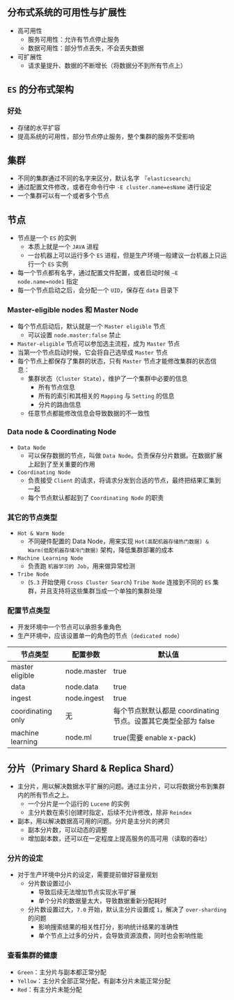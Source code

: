 ## 分布式系统的可用性与扩展性
- 高可用性
  - 服务可用性：允许有节点停止服务
  - 数据可用性：部分节点丢失，不会丢失数据
- 可扩展性
  - 请求量提升、数据的不断增长（将数据分不到所有节点上）

## `ES` 的分布式架构
### 好处
- 存储的水平扩容
- 提高系统的可用性，部分节点停止服务，整个集群的服务不受影响
## 集群
- 不同的集群通过不同的名字来区分，默认名字 『`elasticsearch`』
- 通过配置文件修改，或者在命令行中 `-E cluster.name=esName` 进行设定
- 一个集群可以有一个或者多个节点
## 节点
- 节点是一个 `ES` 的实例
  - 本质上就是一个 `JAVA` 进程
  - 一台机器上可以运行多个 `ES` 进程，但是生产环境一般建议一台机器上只运行一个 `ES` 实例
- 每一个节点都有名字，通过配置文件配置，或者启动时候 `—E node.name=node1` 指定
- 每一个节点启动之后，会分配一个 `UID`，保存在 `data` 目录下

### Master-eligible nodes 和 Master Node
- 每个节点启动后，默认就是一个 `Master eligible` 节点
  - 可以设置 `node.master:false` 禁止
- `Master-eligible` 节点可以参加选主流程，成为 `Master` 节点
- 当第一个节点启动时候，它会将自己选举成 `Master` 节点
- 每个节点上都保存了集群的状态，只有 `Master` 节点才能修改集群的状态信息：
  - 集群状态（`Cluster State`），维护了一个集群中必要的信息
    - 所有节点信息
    - 所有的索引和其相关的 `Mapping` 与 `Setting` 的信息
    - 分片的路由信息
  - 任意节点都能修改信息会导致数据的不一致性

### Data node & Coordinating Node
- `Data Node` 
  - 可以保存数据的节点，叫做 `Data Node`。负责保存分片数据。在数据扩展上起到了至关重要的作用
- `Coordinating Node`
  - 负责接受 `Client` 的请求，将请求分发到合适的节点，最终把结果汇集到一起
  - 每个节点默认都起到了 `Coordinating Node` 的职责

### 其它的节点类型
- `Hot & Warm Node`
  - 不同硬件配置的 Data Node，用来实现 `Hot(高配机器存储热门数据) & Warm(低配机器存储冷门数据)` 架构，降低集群部署的成本
- `Machine Learning Node`
  - 负责跑 `机器学习的 Job`，用来做异常检测
- `Tribe Node`
  - (`5.3` 开始使用 `Cross Cluster Search`) `Tribe Node` 连接到不同的 `ES` 集群，并且支持将这些集群当成一个单独的集群处理

### 配置节点类型
- 开发环境中一个节点可以承担多重角色
- 生产环境中，应该设置单一的角色的节点（`dedicated node`）

|   节点类型   |   配置参数   |   默认值   |
| ---- | ---- | ---- |
|    master eligible  |  node.master    |   true   |
|   data   |   node.data   |   true   |
|   ingest   |   node.ingest   |  true    |
|   coordinating only   |   无   |    每个节点默默认都是 coordinating 节点。设置其它类型全部为 false  |
|   machine learning   |   node.ml   |   true(需要 enable x-pack)   |

## 分片（Primary Shard & Replica Shard）
- 主分片，用以解决数据水平扩展的问题。通过主分片，可以将数据分布到集群内的所有节点之上。
  - 一个分片是一个运行的 `Lucene` 的实例
  - 主分片数在索引创建时指定，后续不允许修改，除非 `Reindex`
- 副本，用以解决数据高可用的问题。分片是主分片的拷贝
  - 副本分片数，可以动态的调整
  - 增加副本数，还可以在一定程度上提高服务的高可用（读取的吞吐）

### 分片的设定
- 对于生产环境中分片的设定，需要提前做好容量规划
  - 分片数设置过小
    - 导致后续无法增加节点实现水平扩展
    - 单个分片的数据量太大，导致数据重新分配耗时
  - 分片数设置过大，`7.0` 开始，默认主分片设置成 `1`，解决了 `over-sharding` 的问题
    - 影响搜索结果的相关性打分，影响统计结果的准确性
    - 单个节点上过多的分片，会导致资源浪费，同时也会影响性能

### 查看集群的健康
- `Green`：主分片与副本都正常分配
- `Yellow`：主分片全部正常分配，有副本分片未能正常分配
- `Red`：有主分片未能分配